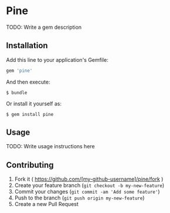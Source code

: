 # Pine

TODO: Write a gem description

## Installation

Add this line to your application's Gemfile:

```ruby
gem 'pine'
```

And then execute:

    $ bundle

Or install it yourself as:

    $ gem install pine

## Usage

TODO: Write usage instructions here

## Contributing

1. Fork it ( https://github.com/[my-github-username]/pine/fork )
2. Create your feature branch (`git checkout -b my-new-feature`)
3. Commit your changes (`git commit -am 'Add some feature'`)
4. Push to the branch (`git push origin my-new-feature`)
5. Create a new Pull Request

